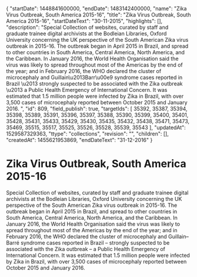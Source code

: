 {
  "startDate": 1448841600000, 
  "endDate": 1483142400000, 
  "name": "Zika Virus Outbreak, South America 2015-16", 
  "title": "Zika Virus Outbreak, South America 2015-16", 
  "startDateText": "30-11-2015", 
  "highlights": [], 
  "description": "Special Collection of websites, curated by staff and graduate trainee digital archivists at the Bodleian Libraries, Oxford University concerning the UK perspective of the South American Zika virus outbreak in 2015-16. The outbreak began in April 2015 in Brazil, and spread to other countries in South America, Central America, North America, and the Caribbean. In January 2016, the World Health Organisation said the virus was likely to spread throughout most of the Americas by the end of the year; and in February 2016, the WHO declared the cluster of microcephaly and Guillain\u2013Barr\u00e9 syndrome cases reported in Brazil \u2013 strongly suspected to be associated with the Zika outbreak \u2013 a Public Health Emergency of International Concern. It was estimated that 1.5 million people were infected by Zika in Brazil, with over 3,500 cases of microcephaly reported between October 2015 and January 2016. ", 
  "id": 809, 
  "field_publish": true, 
  "targetIds": [
    35392, 
    35387, 
    35394, 
    35398, 
    35389, 
    35391, 
    35396, 
    35397, 
    35388, 
    35390, 
    35399, 
    35400, 
    35401, 
    35428, 
    35431, 
    35433, 
    35429, 
    35430, 
    35435, 
    35432, 
    35438, 
    35471, 
    35473, 
    35469, 
    35515, 
    35517, 
    35525, 
    35526, 
    35528, 
    35539, 
    35543
  ], 
  "updatedAt": 1529587329363, 
  "ttype": "collections", 
  "revision": "", 
  "children": [], 
  "createdAt": 1455621953869, 
  "endDateText": "31-12-2016"
}

# Zika Virus Outbreak, South America 2015-16

Special Collection of websites, curated by staff and graduate trainee digital archivists at the Bodleian Libraries, Oxford University concerning the UK perspective of the South American Zika virus outbreak in 2015-16. The outbreak began in April 2015 in Brazil, and spread to other countries in South America, Central America, North America, and the Caribbean. In January 2016, the World Health Organisation said the virus was likely to spread throughout most of the Americas by the end of the year; and in February 2016, the WHO declared the cluster of microcephaly and Guillain–Barré syndrome cases reported in Brazil – strongly suspected to be associated with the Zika outbreak – a Public Health Emergency of International Concern. It was estimated that 1.5 million people were infected by Zika in Brazil, with over 3,500 cases of microcephaly reported between October 2015 and January 2016. 
